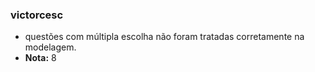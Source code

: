 ### victorcesc

*   questões com múltipla escolha não foram tratadas corretamente na modelagem.
*   **Nota:** 8